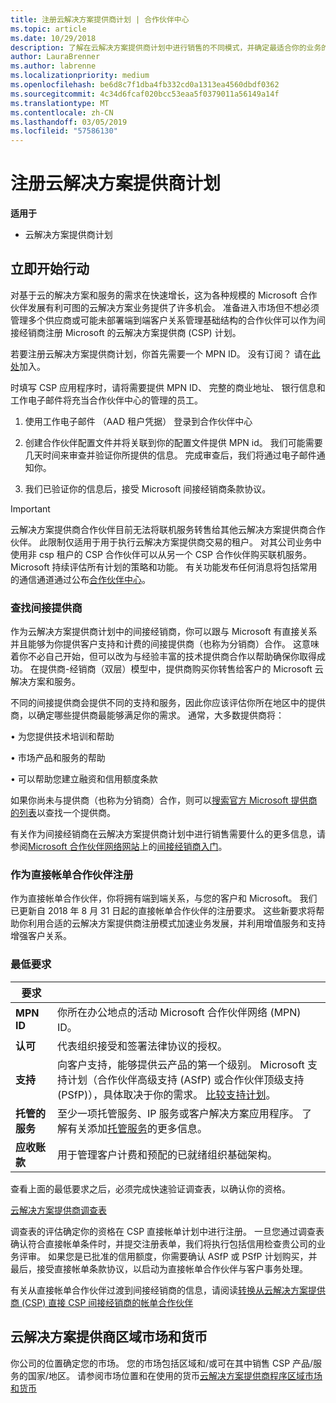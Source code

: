```yaml
---
title: 注册云解决方案提供商计划 | 合作伙伴中心
ms.topic: article
ms.date: 10/29/2018
description: 了解在云解决方案提供商计划中进行销售的不同模式，并确定最适合你的业务的模式
author: LauraBrenner
ms.author: labrenne
ms.localizationpriority: medium
ms.openlocfilehash: be6d8c7f1dba4fb332cd0a1313ea4560dbdf0362
ms.sourcegitcommit: 4c34d6fcaf020bcc53eaa5f0379011a56149a14f
ms.translationtype: MT
ms.contentlocale: zh-CN
ms.lasthandoff: 03/05/2019
ms.locfileid: "57586130"
---
```

# <a name="enroll-in-the-cloud-solution-provider-program"></a>注册云解决方案提供商计划

**适用于**

- 云解决方案提供商计划  


## <a name="get-started"></a>立即开始行动

对基于云的解决方案和服务的需求在快速增长，这为各种规模的 Microsoft 合作伙伴发展有利可图的云解决方案业务提供了许多机会。 准备进入市场但不想必须管理多个供应商或可能未部署端到端客户关系管理基础结构的合作伙伴可以作为间接经销商注册 Microsoft 的云解决方案提供商 (CSP) 计划。

若要注册云解决方案提供商计划，你首先需要一个 MPN ID。 没有订阅？ 请在[此处](https://epe.mspartner.microsoft.com/EPE/portal/en-US?partnerid=)加入。

时填写 CSP 应用程序时，请将需要提供 MPN ID、 完整的商业地址、 银行信息和工作电子邮件将充当合作伙伴中心的管理的员工。

1. 使用工作电子邮件 （AAD 租户凭据） 登录到合作伙伴中心

2. 创建合作伙伴配置文件并将关联到你的配置文件提供 MPN id。
我们可能需要几天时间来审查并验证你所提供的信息。 完成审查后，我们将通过电子邮件通知你。

3. 我们已验证你的信息后，接受 Microsoft 间接经销商条款协议。

> [!IMPORTANT]  
> 云解决方案提供商合作伙伴目前无法将联机服务转售给其他云解决方案提供商合作伙伴。 此限制仅适用于用于执行云解决方案提供商交易的租户。 对其公司业务中使用非 csp 租户的 CSP 合作伙伴可以从另一个 CSP 合作伙伴购买联机服务。 Microsoft 持续评估所有计划的策略和功能。 有关功能发布任何消息将包括常用的通信通道通过公布[合作伙伴中心](https://partner.microsoft.com/en-us/pcv/announcements)。

### <a name="find-an-indirect-provider"></a>查找间接提供商

作为云解决方案提供商计划中的间接经销商，你可以跟与 Microsoft 有直接关系并且能够为你提供客户支持和计费的间接提供商（也称为分销商）合作。 这意味着你不必自己开始，但可以改为与经验丰富的技术提供商合作以帮助确保你取得成功。 在提供商-经销商（双层）模型中，提供商购买你转售给客户的 Microsoft 云解决方案和服务。

不同的间接提供商会提供不同的支持和服务，因此你应该评估你所在地区中的提供商，以确定哪些提供商最能够满足你的需求。 通常，大多数提供商将： 

• 为您提供技术培训和帮助

• 市场产品和服务的帮助 

• 可以帮助您建立融资和信用额度条款

如果你尚未与提供商（也称为分销商）合作，则可以[搜索官方 Microsoft 提供商的列表](https://partnercenter.microsoft.com/partner/find-a-provider)以查找一个提供商。

有关作为间接经销商在云解决方案提供商计划中进行销售需要什么的更多信息，请参阅[Microsoft 合作伙伴网络网站](https://partner.microsoft.com/)上的[间接经销商入门](https://partner.microsoft.com/cloud-solution-provider/whats-required)。 



### <a name="enroll-as-a-direct-bill-partner"></a>作为直接帐单合作伙伴注册

作为直接帐单合作伙伴，你将拥有端到端关系，与您的客户和 Microsoft。 我们已更新自 2018 年 8 月 31 日起的直接帐单合作伙伴的注册要求。 这些新要求将帮助你利用合适的云解决方案提供商注册模式加速业务发展，并利用增值服务和支持增强客户关系。 

### <a name="minimum-requirements"></a>最低要求

|**要求**|                             |
|--------------------------------|--------------------------------------------------------------|
|**MPN ID**   |你所在办公地点的活动 Microsoft 合作伙伴网络 (MPN) ID。    |
|**认可**   |代表组织接受和签署法律协议的授权。|
|**支持**   |向客户支持，能够提供云产品的第一个级别。 Microsoft 支持计划（合作伙伴高级支持 (ASfP) 或合作伙伴顶级支持 (PSfP)），具体取决于你的需求。 [比较支持计划](https://partner.microsoft.com/en-US/support/partnersupport)。 |
|**托管的服务**   |至少一项托管服务、IP 服务或客户解决方案应用程序。 了解有关添加[托管服务](https://partner.microsoft.com/en-US/business-opportunities/managed-services-provider)的更多信息。|
|**应收账款** |用于管理客户计费和预配的已就绪组织基础架构。 


查看上面的最低要求之后，必须完成快速验证调查表，以确认你的资格。 

[云解决方案提供商调查表](https://partner.microsoft.com/cloud-solution-provider/assessment)

调查表的评估确定你的资格在 CSP 直接帐单计划中进行注册。 一旦您通过调查表确认符合直接帐单条件时，并提交注册表单，我们将执行包括信用检查贵公司的业务评审。 如果您是已批准的信用额度，你需要确认 ASfP 或 PSfP 计划购买，并最后，接受直接帐单条款协议，以启动为直接帐单合作伙伴与客户事务处理。

有关从直接帐单合作伙伴过渡到间接经销商的信息，请阅读[转换从云解决方案提供商 (CSP) 直接 CSP 间接经销商的帐单合作伙伴](transition-direct-to-indirect.md)

## <a name="csp-regional-markets-and-currencies"></a>云解决方案提供商区域市场和货币

你公司的位置确定您的市场。 您的市场包括区域和/或可在其中销售 CSP 产品/服务的国家/地区。 请参阅市场位置和在使用的货币[云解决方案提供商程序区域市场和货币](regional-authorization-overview.md)




